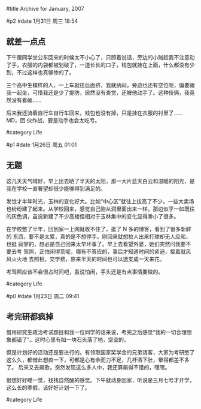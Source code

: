 
#title Archive for January, 2007

#p2
#date 1月31日 周三 18:54

## 就差一点点

下午跟同学坐公车回来的时候太不小心了，只顾着说话，旁边的小贼趁我不注意动
了手，衣服的内袋都被划破了，一道长长的口子，钱包就挂在上面，什么都没有少
到，不过这样也真够惨的了。

三个高中生模样的人，一上车就往后面挤，我就纳闷，旁边也还有空位呢，偏要跟
我一起坐，可惜我还是少了提防，居然没有查觉，还被他动手了。这种伎俩，我竟
然没有看破……

后来我还骑着自行车自行车回来，钱包也没有掉，只是挂在衣服的衬里了……MD，团
伙作战，要是动手也会太吃亏。

#category Life

<!-- date: 2007-01-31T18:54:15+0800 -->



#p1
#date 1月26日 周五 01:01

## 无题

这几天天气晴好，早上出去晒了半天的太阳，那一大片蓝天白云和温暖的阳光，是
我在学校一直奢望却很少能够得到满足的。

发觉才半年时光，玉林的变化好大。比如“中心区”就往上拔高了不少，一些大卖场
也纷纷建了起来。从学校回来，感觉自己刚从洞里面出来一样，那边似乎一如既往
的灰色调，虽说新建了不少高楼但相对于玉林集中的变化显得渺小了很多。

在学校憋了半年，回到家一上网就收不住了，逛了 N 多的博客，看到了很多新鲜的
东西，要不是太累，真的是不想停手。刚回来就想拉人出来打球却无人应和，也挺
寂寥的，想必是自己回来太早坏事了。早上去看望外婆，她们突然问我要不要去考
驾照，正怕闲得荒呢，哪有不答应的，事后才知道时间的紧迫，接着就风风火火地
去照相，交学费，原来半天的时间也可以透支成一天来花。

考驾照应该不会很占时间吧，虽说怕闲，手头还是有点事情要做的。

#category Life

<!-- date: 2007-01-26T01:01:39+0800 -->



#p0
#date 1月23日 周二 09:41

## 考完研都疯掉

借用研究生政治考试题目和我一位同学的话来说，考完之后感觉“我的一切合理想
象都错了”。这时心里有如一块石头落了地，空空的。

但是计划好的活动还是要进行的。有领取国家奖学金的兄弟请客，大家为考研憋了
这么久，都借此想疯一下，可都是心有余而力不足，几杯酒下肚，晕得都差不多了。
后来又去飙歌，突然发现这么多人中，我还算飙得不错的，嘿嘿。

很想好好睡一觉，找找自然醒的感觉。下午就动身回家，听说是三月七号才开学，
这么长的寒假，该好好计划一下了。

#category Life

<!-- date: 2007-01-23T09:41:14+0800 -->



